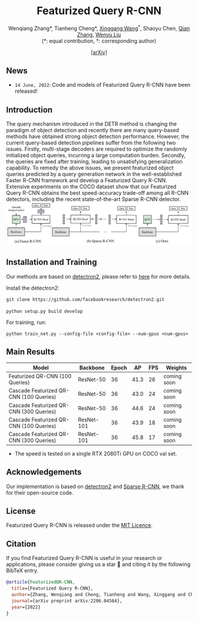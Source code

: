 <div align="center">
<h1>Featurized Query R-CNN</h1>

Wenqiang Zhang*, Tianheng Cheng*, <a href="https://xinggangw.info/">Xinggang Wang</a><sup><span>&#8224;</span></sup>, Shaoyu Chen, <a href="https://scholar.google.com/citations?user=pCY-bikAAAAJ&hl=zh-CN">Qian Zhang</a>, <a href="http://eic.hust.edu.cn/professor/liuwenyu/"> Wenyu Liu</a>
</br>
(<span>*</span>: equal contribution, <span>&#8224;</span>: corresponding author)

<!-- <div><a href="">[Project Page]</a>(comming soon)</div>  -->
<div><a href="https://arxiv.org/abs/2206.06258">[arXiv]</a></div>

</div>

## News

* `14 June, 2022`: Code and models of Featurized Query R-CNN have been released!


## Introduction

The query mechanism introduced in the DETR method is changing the paradigm of object detection and recently there are many query-based methods have obtained strong object detection performance. However, the current query-based detection pipelines suffer from the following two issues. Firstly, multi-stage decoders are required to optimize the randomly initialized object queries, incurring a large computation burden. Secondly, the queries are fixed after training, leading to unsatisfying generalization capability. To remedy the above issues, we present featurized object queries predicted by a query generation network in the well-established Faster R-CNN framework and develop a Featurized Query R-CNN. Extensive experiments on the COCO dataset show that our Featurized Query R-CNN obtains the best speed-accuracy trade-off among all R-CNN detectors, including the recent state-of-the-art Sparse R-CNN detector.
![1654667943617](figs/cmp.png)


## Installation and Training

Our methods are based on [detectron2](), please refer to [here]() for more details.

Install the detectron2:

```
git clone https://github.com/facebookresearch/detectron2.git

python setup.py build develop
```

For training, run:

```
python train_net.py --config-file <config-file> --num-gpus <num-gpus>
```

## Main Results

|  Model                                   | Backbone   | Epoch | AP   | FPS  | Weights |
| ---------------------------------------- | ---------- | ----- | ---- | ---- | ------- |
| Featurized QR-CNN (100 Queries)           | ResNet-50  | 36    | 41.3 | 26   |coming soon|
| Cascade Featurized QR-CNN (100 Queries) | ResNet-50  | 36    | 43.0 | 24   |coming soon|
| Cascade Featurized QR-CNN (300 Queries) | ResNet-50  | 36    | 44.6 | 24   |coming soon|
| Cascade Featurized QR-CNN (100 Queries) | ResNet-101 | 36    | 43.9 | 18   |coming soon|
| Cascade Featurized QR-CNN (300 Queries) | ResNet-101 | 36    | 45.8 | 17   |coming soon|

- The speed is tested on a single RTX 2080Ti GPU on COCO val set.

## Acknowledgements

Our implementation is based on [detectron2](https://github.com/facebookresearch/detectron2) and [Sparse R-CNN](), we thank for their open-source code.


## License

Featurized Query R-CNN is released under the [MIT Licence](LICENSE).

## Citation

If you find Featurized Query R-CNN is useful in your research or applications, please consider giving us a star &#127775; and citing it by the following BibTeX entry.

```bibtex
@article{FeaturizedQR-CNN,
  title={Featurized Query R-CNN},
  author={Zhang, Wenqiang and Cheng, Tianheng and Wang, Xinggang and Chen, Shaoyu and Zhang, Qian and Liu, Wenyu},
  journal={arXiv preprint arXiv:2206.04584},
  year={2022}
}
```
